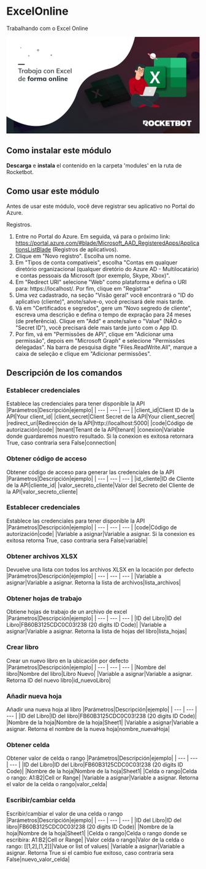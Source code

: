 



# ExcelOnline
  
Trabalhando com o Excel Online
  
![banner](imgs/Banner_ExcelOnline.png)
## Como instalar este módulo
  
__Descarga__ e __instala__ el contenido en la carpeta 'modules' en la ruta de Rocketbot.  

## Como usar este módulo

Antes de usar este módulo, você deve registrar seu aplicativo no Portal do Azure.

Registros.

1. Entre no Portal do Azure. Em seguida, vá para o próximo link: https://portal.azure.com/#blade/Microsoft_AAD_RegisteredApps/ApplicationsListBlade (Registros de aplicativos).
2. Clique em "Novo registro". Escolha um nome.
3. Em "Tipos de conta compatíveis", escolha "Contas em qualquer diretório organizacional (qualquer diretório do Azure AD - Multilocatário) e contas pessoais da Microsoft (por exemplo, Skype, Xbox)".
4. Em "Redirect URI" selecione "Web" como plataforma e defina o URI para: https://localhost/. Por fim, clique em "Registrar"
5. Uma vez cadastrado, na seção "Visão geral" você encontrará o "ID do aplicativo (cliente)", anote/salve-o, você precisará dele mais tarde.
6. Vá em "Certificados e segredos", gere um "Novo segredo de cliente", escreva uma descrição e defina o tempo de expração para 24 meses (de preferência). Clique em "Add" e anote/salve o "Value" (NÃO o "Secret ID"), você precisará dele mais tarde junto com o App ID.
7. Por fim, vá em "Permissões de API", clique em "Adicionar uma permissão", depois em "Microsoft Graph" e selecione "Permissões delegadas". Na barra de pesquisa digite "Files.ReadWrite.All", marque a caixa de seleção e clique em "Adicionar permissões". 


## Descripción de los comandos

### Establecer credenciales
  
Establece las credenciales para tener disponible la API
|Parámetros|Descripción|ejemplo|
| --- | --- | --- |
|client_id|Client ID de la API|Your client_id|
|client_secret|Client Secret de la API|Your client_secret|
|redirect_uri|Redirección de la API|http://localhost:5000|
|code|Código de autorización|code|
|tenant|Tenant de la API|tenant|
|conexion|Variable donde guardaremos nuestro resultado. Si la conexion es exitosa retornara True, caso contraria sera False|connection|

### Obtener código de acceso
  
Obtener código de acceso para generar las credenciales de la API
|Parámetros|Descripción|ejemplo|
| --- | --- | --- |
|id_cliente|ID de Cliente de la API|cliente_id|
|valor_secreto_cliente|Valor del Secreto del Cliente de la API|valor_secreto_cliente|

### Establecer credenciales
  
Establece las credenciales para tener disponible la API
|Parámetros|Descripción|ejemplo|
| --- | --- | --- |
|code|Código de autorización|code|
|Variable a asignar|Variable a asignar. Si la conexion es exitosa retorna True, caso contraria sera False|variable|

### Obtener archivos XLSX
  
Devuelve una lista con todos los archivos XLSX en la locación por defecto
|Parámetros|Descripción|ejemplo|
| --- | --- | --- |
|Variable a asignar|Variable a asignar. Retorna la lista de archivos|lista_archivos|

### Obtener hojas de trabajo
  
Obtiene hojas de trabajo de un archivo de excel
|Parámetros|Descripción|ejemplo|
| --- | --- | --- |
|ID del Libro|ID del Libro|FB60B3125CDC0C03!238 (20 digits ID Code)|
|Variable a asignar|Variable a asignar. Retorna la lista de hojas del libro|lista_hojas|

### Crear libro
  
Crear un nuevo libro en la ubicación por defecto
|Parámetros|Descripción|ejemplo|
| --- | --- | --- |
|Nombre del libro|Nombre del libro|Libro Nuevo|
|Variable a asignar|Variable a asignar. Retorna ID del nuevo libro|id_nuevoLibro|

### Añadir nueva hoja
  
Añadir una nueva hoja al libro
|Parámetros|Descripción|ejemplo|
| --- | --- | --- |
|ID del Libro|ID del libro|FB60B3125CDC0C03!238 (20 digits ID Code)|
|Nombre de la hoja|Nombre de la hoja|Sheet1|
|Variable a asignar|Variable a asignar. Retorna el nombre de la nueva hoja|nombre_nuevaHoja|

### Obtener celda
  
Obtener valor de celda o rango
|Parámetros|Descripción|ejemplo|
| --- | --- | --- |
|ID del Libro|ID del Libro|FB60B3125CDC0C03!238 (20 digits ID Code)|
|Nombre de la hoja|Nombre de la hoja|Sheet1|
|Celda o rango|Celda o rango: A1:B2|Cell or Range|
|Variable a asignar|Variable a asignar. Retorna el valor de la celda o rango|valor_celda|

### Escribir/cambiar celda
  
Escribir/cambiar el valor de una celda o rango
|Parámetros|Descripción|ejemplo|
| --- | --- | --- |
|ID del Libro|ID del libro|FB60B3125CDC0C03!238 (20 digits ID Code)|
|Nombre de la hoja|Nombre de la hoja|Sheet1|
|Celda o rango|Celda o rango donde se escribira: A1:B2|Cell or Range|
|Valor celda o rango|Valor de la celda o rango: [[1,2],[1,2]]|Value or list of values|
|Variable a asignar|Variable a asignar. Retorna True si el cambio fue exitoso, caso contraria sera False|nuevo_valor_celda|
